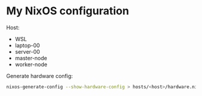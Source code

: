 # My NixOS configuration

Host:
  - WSL
  - laptop-00
  - server-00
  - master-node
  - worker-node

Generate hardware config:

```sh
nixos-generate-config --show-hardware-config > hosts/<host>/hardware.nix
```
